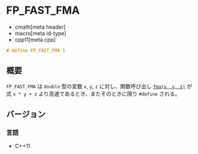 # FP_FAST_FMA
* cmath[meta header]
* macro[meta id-type]
* cpp11[meta cpp]

```cpp
# define FP_FAST_FMA 1
```

## 概要
`FP_FAST_FMA` は `double` 型の変数 `x`, `y`, `z` に対し、関数呼び出し [`fma(x, y, z)`](fma.md) が式 `x * y + z` より高速であるとき、またそのときに限り `#define` される。


## バージョン
### 言語
- C++11
